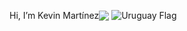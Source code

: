 <div>
  <p style="display: inline-flex; align-items: center; flex-direction: row;">Hi, I’m Kevin Martínez <img src="https://img.icons8.com/?size=100&id=AoJYTplAACnu&format=png&color=000000"></p>
  <img src="https://img.icons8.com/?size=100&id=AoJYTplAACnu&format=png&color=000000" alt="Uruguay Flag" />
</div>


